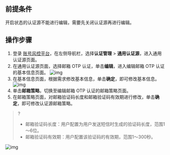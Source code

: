 ## 前提条件
开启状态的认证源不能进行编辑，需要先关闭认证源再进行编辑。

## 操作步骤
1. 登录 [账号风控平台](https://console.cloud.tencent.com/ciam)，在左侧导航栏，选择**认证管理** > **通用认证源**，进入通用认证源页面。
2. 在通用认证源页面，选择邮箱 OTP 认证，单击**编辑**，进入编辑邮箱 OTP 认证的基本信息页面。
![img](https://qcloudimg.tencent-cloud.cn/raw/6c1053f41b7e2613ceb8e8c08246805b.png)
3. 在基本信息页面，根据需求修改基本信息，单击**确定**，即可修改基本信息。
![img](https://qcloudimg.tencent-cloud.cn/raw/c7df62c55a167ea7e758a0d8dabbc830.png)
4. 单击**邮箱策略**，切换至编辑邮箱 OTP 认证的邮箱策略页面。
5. 在邮箱策略页面，对邮箱验证码长度和邮箱验证码有效期进行修改，单击**确定**，即可修改认证源邮箱策略。
>?
>- 邮箱验证码长度：用户配置为用户发送短信时生成的验证码长度，范围1～6位。
>- 邮箱验证码有效期：用户配置该验证码的有效期，范围1～300秒。

![img](https://qcloudimg.tencent-cloud.cn/raw/e6826165c8c023a6dce44783d69bde42.png)